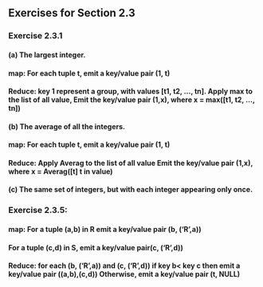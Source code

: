 ## Exercises for Section 2.3
### **Exercise 2.3.1** 
#### (a) The largest integer.
#### map:     For each tuple t, emit a key/value pair (1, t) 
#### Reduce:     key 1 represent a group, with values [t1, t2, …, tn]. Apply max to the list of all value, Emit the key/value pair (1,x), where x = max([t1, t2, …, tn])
 #### (b) The average of all the integers.
#### map:     For each tuple t, emit a key/value pair (1, t) 
#### Reduce:    Apply Averag to the list of all value Emit the key/value pair (1,x), where x =  Averag([t] t in  value)
#### (c) The same set of integers, but with each integer appearing only once.
### **Exercise 2.3.5**: 
#### map:   For a tuple (a,b) in R emit a key/value pair (b, (‘R’,a)) 
  #### For a tuple (c,d) in S, emit a key/value pair(c, (‘R’,d))
#### Reduce: for each (b, (‘R’,a)) and (c, (‘R’,d)) if key b< key c then  emit a key/value pair ((a,b),(c,d)) Otherwise, emit a key/value pair (t, NULL)

